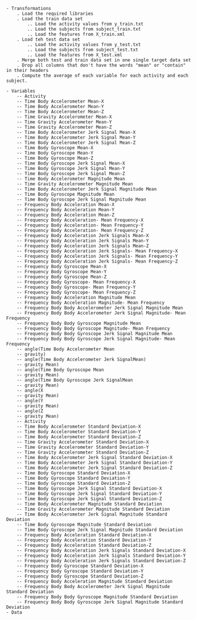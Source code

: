 	- Transformations
		. Load the required libraries
		. Load the train data set
			.. Load the activity values from y_train.txt
			.. Load the subjects from subject_train.txt
			.. Load the features from X_train.xml
		. Load teh test data set
			.. Load the activity values from y_test.txt
			.. Load the subjects from subject_test.txt
			.. Load the features from X_test.xml
		. Merge both test and train data set in one single target data set
		. Drop all columns that don't have the words "mean" or "contain" in their headers
		. Compute the average of each variable for each activity and each subject.
		
	- Variables
		-- Activity
		-- Time Body Accelerometer Mean-X
		-- Time Body Accelerometer Mean-Y
		-- Time Body Accelerometer Mean-Z
        -- Time Gravity Accelerometer Mean-X
		-- Time Gravity Accelerometer Mean-Y
    	-- Time Gravity Accelerometer Mean-Z
		-- Time Body Accelerometer Jerk Signal Mean-X
		-- Time Body Accelerometer Jerk Signal Mean-Y
		-- Time Body Accelerometer Jerk Signal Mean-Z
		-- Time Body Gyroscope Mean-X
		-- Time Body Gyroscope Mean-Y
		-- Time Body Gyroscope Mean-Z
		-- Time Body Gyroscope Jerk Signal Mean-X
		-- Time Body Gyroscope Jerk Signal Mean-Y
		-- Time Body Gyroscope Jerk Signal Mean-Z
		-- Time Body Accelerometer Magnitude Mean
		-- Time Gravity Accelerometer Magnitude Mean
		-- Time Body Accelerometer Jerk Signal Magnitude Mean
		-- Time Body Gyroscope Magnitude Mean
		-- Time Body Gyroscope Jerk Signal Magnitude Mean
		-- Frequency Body Acceleration Mean-X
		-- Frequency Body Acceleration Mean-Y
		-- Frequency Body Acceleration Mean-Z
		-- Frequency Body Acceleration- Mean Frequency-X
		-- Frequency Body Acceleration- Mean Frequency-Y
		-- Frequency Body Acceleration- Mean Frequency-Z
		-- Frequency Body Acceleration Jerk Signals Mean-X
		-- Frequency Body Acceleration Jerk Signals Mean-Y
		-- Frequency Body Acceleration Jerk Signals Mean-Z
		-- Frequency Body Acceleration Jerk Signals- Mean Frequency-X
		-- Frequency Body Acceleration Jerk Signals- Mean Frequency-Y
		-- Frequency Body Acceleration Jerk Signals- Mean Frequency-Z
		-- Frequency Body Gyroscope Mean-X
		-- Frequency Body Gyroscope Mean-Y
		-- Frequency Body Gyroscope Mean-Z
		-- Frequency Body Gyroscope- Mean Frequency-X
		-- Frequency Body Gyroscope- Mean Frequency-Y
		-- Frequency Body Gyroscope- Mean Frequency-Z
		-- Frequency Body Acceleration Magnitude Mean
		-- Frequency Body Acceleration Magnitude- Mean Frequency
		-- Frequency Body Body Accelerometer Jerk Signal Magnitude Mean
		-- Frequency Body Body Accelerometer Jerk Signal Magnitude- Mean Frequency
		-- Frequency Body Body Gyroscope Magnitude Mean
		-- Frequency Body Body Gyroscope Magnitude- Mean Frequency
		-- Frequency Body Body Gyroscope Jerk Signal Magnitude Mean
		-- Frequency Body Body Gyroscope Jerk Signal Magnitude- Mean Frequency
		-- angle(Time Body Accelerometer Mean
		-- gravity)
		-- angle(Time Body Accelerometer Jerk SignalMean)
		-- gravity Mean)
		-- angle(Time Body Gyroscope Mean
		-- gravity Mean)
		-- angle(Time Body Gyroscope Jerk SignalMean
		-- gravity Mean)
		-- angle(X
		-- gravity Mean)
		-- angle(Y
		-- gravity Mean)
		-- angle(Z
		-- gravity Mean)
		-- Activity
		-- Time Body Accelerometer Standard Deviation-X
		-- Time Body Accelerometer Standard Deviation-Y
		-- Time Body Accelerometer Standard Deviation-Z
		-- Time Gravity Accelerometer Standard Deviation-X
		-- Time Gravity Accelerometer Standard Deviation-Y
		-- Time Gravity Accelerometer Standard Deviation-Z
		-- Time Body Accelerometer Jerk Signal Standard Deviation-X
		-- Time Body Accelerometer Jerk Signal Standard Deviation-Y
		-- Time Body Accelerometer Jerk Signal Standard Deviation-Z
		-- Time Body Gyroscope Standard Deviation-X
		-- Time Body Gyroscope Standard Deviation-Y
		-- Time Body Gyroscope Standard Deviation-Z
		-- Time Body Gyroscope Jerk Signal Standard Deviation-X
		-- Time Body Gyroscope Jerk Signal Standard Deviation-Y
		-- Time Body Gyroscope Jerk Signal Standard Deviation-Z
		-- Time Body Accelerometer Magnitude Standard Deviation
		-- Time Gravity Accelerometer Magnitude Standard Deviation
		-- Time Body Accelerometer Jerk Signal Magnitude Standard Deviation
		-- Time Body Gyroscope Magnitude Standard Deviation
		-- Time Body Gyroscope Jerk Signal Magnitude Standard Deviation
		-- Frequency Body Acceleration Standard Deviation-X
		-- Frequency Body Acceleration Standard Deviation-Y
		-- Frequency Body Acceleration Standard Deviation-Z
		-- Frequency Body Acceleration Jerk Signals Standard Deviation-X
		-- Frequency Body Acceleration Jerk Signals Standard Deviation-Y
		-- Frequency Body Acceleration Jerk Signals Standard Deviation-Z
		-- Frequency Body Gyroscope Standard Deviation-X
		-- Frequency Body Gyroscope Standard Deviation-Y
		-- Frequency Body Gyroscope Standard Deviation-Z
		-- Frequency Body Acceleration Magnitude Standard Deviation
		-- Frequency Body Body Accelerometer Jerk Signal Magnitude Standard Deviation
		-- Frequency Body Body Gyroscope Magnitude Standard Deviation
		-- Frequency Body Body Gyroscope Jerk Signal Magnitude Standard Deviation
	- Data
